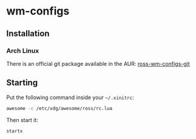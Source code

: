 # wm-configs

## Installation
### Arch Linux
There is an official git package available in the AUR: [ross-wm-configs-git](https://aur.archlinux.org/packages/ross-wm-configs-git/)

## Starting
Put the following command inside your `~/.xinitrc`:
```bash
awesome -c /etc/xdg/awesome/ross/rc.lua
```
Then start it:
```bash
startx
```
